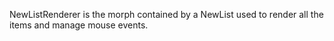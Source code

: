 NewListRenderer is the morph contained by a NewList used to render all the items and manage mouse events.